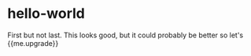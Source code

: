 # hello-world
First but not last.
This looks good, but it could probably be better
so let's {{me.upgrade}}
